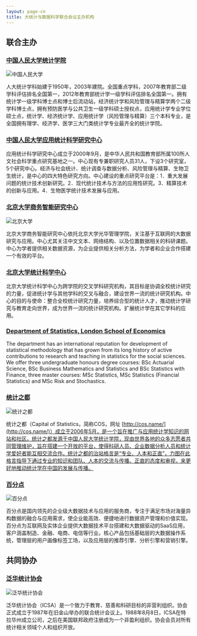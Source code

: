 ```yaml
---
layout: page-cn
title: 大统计与数据科学联合会议主办机构
---
```


<div class="page-header">
  <h2>联合主办</h2>
</div>

### [中国人民大学统计学院](http://stat.ruc.edu.cn/index.html)

<img src="{{ '/img/logo-ruc.jpg' | prepend: site.baseurl }}" alt="中国人民大学" class="img-responsive center-block logo" />

人大统计学科始建于1950年，2003年建院。全国重点学科，2007年教育部二级学科评估排名全国第一，2012年教育部统计学一级学科评估排名全国第一。拥有统计学一级学科博士点和博士后流动站，经济统计学和风险管理与精算学两个二级学科博士点，拥有预防医学与公共卫生一级学科硕士授权点，应用统计学专业学位硕士点，统计学、经济统计学、应用统计学（风险管理与精算）三个本科专业，是全国拥有理学、经济学、医学三大门类统计学专业最齐全的统计学院。

### [中国人民大学应用统计科学研究中心](http://www.cappstat.com/)

应用统计科学研究中心成立于2000年9月，是中华人民共和国教育部所属100所人文社会科学重点研究基地之一。中心现有专兼职研究人员31人，下设3个研究室，5个研究中心。经济与社会统计、统计调查与数据分析、风险管理与精算、生物卫生统计，是中心的四大特色研究方向。中心建设的重点研究平台是：1．重大发展问题的统计技术创新研究。2．现代统计技术与方法的应用性研究。3．精算技术的创新与应用。4．生物医学统计技术发展与应用。

### [北京大学商务智能研究中心](http://www.gsm.pku.edu.cn/index/index.html)

<img src="{{ '/img/logo-pku.jpg' | prepend: site.baseurl }}" alt="北京大学" class="img-responsive center-block logo" />

北京大学商务智能研究中心依托北京大学光华管理学院，关注基于互联网的大数据研究与应用。中心尤其关注中文文本、网络结构、以及位置数据相关的科研课题。中心为学者提供相关数据资源，为企业提供相关分析方法，为学者和企业合作搭建一个有效的平台。

### [北京大学统计科学中心](http://www.stat-center.pku.edu.cn/Stat/)

北京大学统计科学中心为跨学院的交叉学科研究机构，其目标是协调全校统计研究的力量，促进统计学与其他学科的交叉与融合，建设世界一流的统计研究机构。中心的目的与使命：整合全校统计研究力量，培养综合型的统计人才，推动统计学研究与教育走向世界，成为世界一流的统计研究机构。扩展统计学在其它学科的应用。

### [Department of Statistics, London School of Economics](http://www.lse.ac.uk/statistics/home.aspx)

The department has an international reputation for development of statistical methodology that has grown from its long history of active contributions to research and teaching in statistics for the social sciences. We offer three undergraduate honours degree courses: BSc Actuarial Science, BSc Business Mathematics and Statistics and BSc Statistics with Finance, three master courses: MSc Statistics, MSc Statistics (Financial Statistics) and MSc Risk and Stochastics.

### [统计之都](http://cos.name/)

<img src="{{ '/img/logo-cos.jpg' | prepend: site.baseurl }}" alt="统计之都" class="img-responsive center-block logo" />

统计之都（Capital of Statistics，简称COS，网址
[http://cos.name/](http://cos.name/)）成立于2006年5月，是一个旨在推广与应用统计学知识的网站和社区。统计之都发源于中国人民大学统计学院，现由世界各地的众多志愿者共同管理维护，旨在搭建一个开放的平台，使得科研人员、企业数据分析人员和统计学爱好者能互相交流合作。统计之都的治站格言是“专业、人本和正直”，力图在此格言指导下通过专业的知识和团队、人本的交流与传播、正直的态度和审视，来更好地推动统计学在中国的发展与传播。

### [百分点](http://www.baifendian.com/)

<img src="{{ '/img/logo-baifendian.jpg' | prepend: site.baseurl }}" alt="百分点" class="img-responsive center-block logo" />

百分点是国内领先的企业级大数据技术与应用的服务商，专注于满足市场对海量异构数据的融合与应用需求，使企业能高效、便捷地进行数据资产管理和价值实现。百分点为互联网及实体企业提供大数据技术平台搭建和大数据驱动的SaaS应用，客户涵盖制造、金融、电商、电信等行业。核心产品包括基础层的大数据操作系统，管理层的用户画像标签工场，以及应用层的推荐引擎、分析引擎和营销引擎。

<div class="page-header">
  <h2>共同协办</h2>
</div>

### [泛华统计协会](http://icsa.org/)

<img src="{{ '/img/logo-icsa.png' | prepend: site.baseurl }}" alt="泛华统计协会" class="img-responsive center-block logo" />

泛华统计协会（ICSA）是一个致力于教育、慈善和科研目标的非营利组织。协会正式成立于1987年在旧金山举办的联合统计会议上。1988年8月8日，ICSA在特拉华州成立公司，之后在美国联邦政府注册成为一个非盈利组织。协会会员对所有统计相关领域个人和组织开放。
